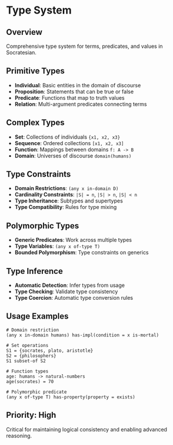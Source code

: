 # Type System

## Overview
Comprehensive type system for terms, predicates, and values in Socratesian.

## Primitive Types
- **Individual**: Basic entities in the domain of discourse
- **Proposition**: Statements that can be true or false
- **Predicate**: Functions that map to truth values
- **Relation**: Multi-argument predicates connecting terms

## Complex Types
- **Set**: Collections of individuals `{x1, x2, x3}`
- **Sequence**: Ordered collections `[x1, x2, x3]`
- **Function**: Mappings between domains `f: A -> B`
- **Domain**: Universes of discourse `domain(humans)`

## Type Constraints
- **Domain Restrictions**: `(any x in-domain D)`
- **Cardinality Constraints**: `|S| = n`, `|S| > n`, `|S| < n`
- **Type Inheritance**: Subtypes and supertypes
- **Type Compatibility**: Rules for type mixing

## Polymorphic Types
- **Generic Predicates**: Work across multiple types
- **Type Variables**: `(any x of-type T)`
- **Bounded Polymorphism**: Type constraints on generics

## Type Inference
- **Automatic Detection**: Infer types from usage
- **Type Checking**: Validate type consistency
- **Type Coercion**: Automatic type conversion rules

## Usage Examples
```
# Domain restriction
(any x in-domain humans) has-impl(condition = x is-mortal)

# Set operations
S1 = {socrates, plato, aristotle}
S2 = {philosophers} 
S1 subset-of S2

# Function types
age: humans -> natural-numbers
age(socrates) = 70

# Polymorphic predicate
(any x of-type T) has-property(property = exists)
```

## Priority: High
Critical for maintaining logical consistency and enabling advanced reasoning.